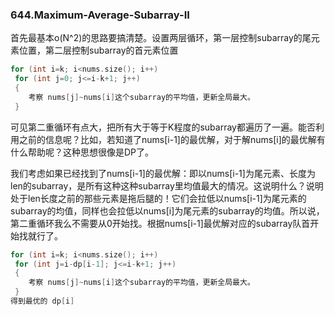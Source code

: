 ### 644.Maximum-Average-Subarray-II

首先最基本o(N^2)的思路要搞清楚。设置两层循环，第一层控制subarray的尾元素位置，第二层控制subarray的首元素位置
```cpp
for (int i=k; i<nums.size(); i++)
 for (int j=0; j<=i-k+1; j++)
 {
    考察 nums[j]~nums[i]这个subarray的平均值，更新全局最大。
 }
```

可见第二重循环有点大，把所有大于等于K程度的subarray都遍历了一遍。能否利用之前的信息呢？比如，若知道了nums[i-1]的最优解，对于解nums[i]的最优解有什么帮助呢？这种思想很像是DP了。

我们考虑如果已经找到了nums[i-1]的最优解：即以nums[i-1]为尾元素、长度为len的subarray，是所有这种这种subarray里均值最大的情况。这说明什么？说明处于len长度之前的那些元素是拖后腿的！它们会拉低以nums[i-1]为尾元素的subarray的均值，同样也会拉低以nums[i]为尾元素的subarray的均值。所以说，第二重循环我么不需要从0开始找。根据nums[i-1]最优解对应的subarray队首开始找就行了。
```cpp
for (int i=k; i<nums.size(); i++)
 for (int j=i-dp[i-1]; j<=i-k+1; j++)
 {
    考察 nums[j]~nums[i]这个subarray的平均值，更新全局最大。
 }
得到最优的 dp[i]
```
